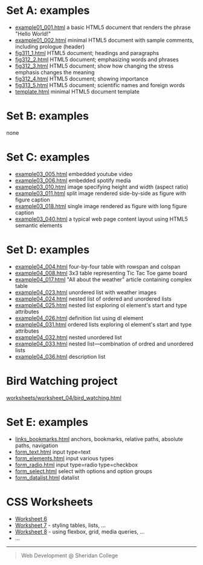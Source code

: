 # Set A: examples


- [example01_001.html](set_a/example01_001.html)  a basic HTML5 document that renders the phrase "Hello World!"
- [example01_002.html](set_a/example01_002.html)  minimal HTML5 document with sample comments, including prologue (header)
- [fig311_1.html](set_a/fig311_1.html)  HTML5 document; headings and paragraphs
- [fig312_2.html](set_a/fig312_2.html)  HTML5 document; emphasizing words and phrases
- [fig312_3.html](set_a/fig312_3.html)  HTML5 document;  show how changing the stress emphasis changes 
the meaning
- [fig312_4.html](set_a/fig312_4.html)  HTML5 document; showing importance 
- [fig313_5.html](set_a/fig313_5.html)  HTML5 document; scientific names and foreign words
- [template.html](set_a/template.html)  minimal HTML5 document template 

# Set B: examples

none

# Set C: examples

- [example03_005.html](set_c/example03_005.html) embedded youtube video
- [example03_006.html](set_c/example03_006.html) embedded spotify media
- [example03_010.html](set_c/example03_010.html) image specifying height and width (aspect ratio)
- [example03_011.html](set_c/example03_011.html) split image rendered side-by-side as figure with figure caption
- [example03_018.html](set_c/example03_018.html) single image rendered as figure with long figure caption
- [example03_040.html](set_c/example03_040.html) a typical web page content layout using HTML5 semantic elements

# Set D: examples

- [example04_004.html](set_d/example04_004.html) four-by-four table with rowspan and colspan
- [example04_008.html](set_d/example04_008.html) 3x3 table representing Tic Tac Toe game board
- [example04_017.html](set_d/example04_017.html) "All about the weather" article containing complex table
- [example04_023.html](set_d/example04_023.html) unordered list with weather images
- [example04_024.html](set_d/example04_024.html) nested list of ordered and unordered lists
- [example04_025.html](set_d/example04_025.html) nested list exploring ol element's start and type attributes
- [example04_026.html](set_d/example04_026.html) definition list using dl element
- [example04_031.html](set_d/example04_031.html) ordered lists exploring ol element's start and type attributes
- [example04_032.html](set_d/example04_032.html) nested unordered list
- [example04_033.html](set_d/example04_033.html) nested list—combination of ordred and unordered lists
- [example04_036.html](set_d/example04_036.html) description list

# Bird Watching project

[worksheets/worksheet_04/bird_watching.html](worksheets/worksheet_04/bird_watching.html)

# Set E: examples

- [links_bookmarks.html](set_e/links_bookmarks.html) anchors, bookmarks, relative paths, absolute paths, navigation
- [form_text.html](set_e/form_text.html)  input type=text
- [form_elements.html](set_e/form_elements.html) input various types
- [form_radio.html](set_e/form_radio.html) input type=radio type=checkbox
- [form_select.html](set_e/form_select.html) select with options and option groups
- [form_datalist.html](set_e/form_datalist.html) datalist

# CSS Worksheets

- [Worksheet 6](worksheets/worksheet_06/instructions_ws06.md)
- [Worksheet 7](worksheets/worksheet_07/instructions_ws07.md) - styling tables, lists, ...
- [Worksheet 8](worksheets/worksheet_08/instructions_ws08.md) - using flexbox, grid, media queries, ...
- ...



---

> Web Development @ Sheridan College


